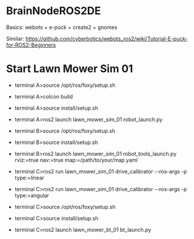 # BrainNodeROS2DE

Basics: webots + e-puck + create2 + gnomes 

Similar:
https://github.com/cyberbotics/webots_ros2/wiki/Tutorial-E-puck-for-ROS2-Beginners

# Start Lawn Mower Sim 01

* terminal A>source /opt/ros/foxy/setup.sh
* terminal A>colcon build

* terminal A>source install/setup.sh
* terminal A>ros2 launch lawn_mower_sim_01 robot_launch.py

* terminal B>source /opt/ros/foxy/setup.sh
* terminal B>source install/setup.sh
* terminal B>ros2 launch lawn_mower_sim_01 robot_tools_launch.py rviz:=true nav:=true map:=/path/to/your/map.yaml

* terminal C>ros2 run lawn_mower_sim_01 drive_calibrator --ros-args -p type:=linear
* terminal C>ros2 run lawn_mower_sim_01 drive_calibrator --ros-args -p type:=angular

* terminal C>source /opt/ros/foxy/setup.sh
* terminal C>source install/setup.sh
* terminal C>ros2 launch lawn_mower_bt_01 bt_launch.py




